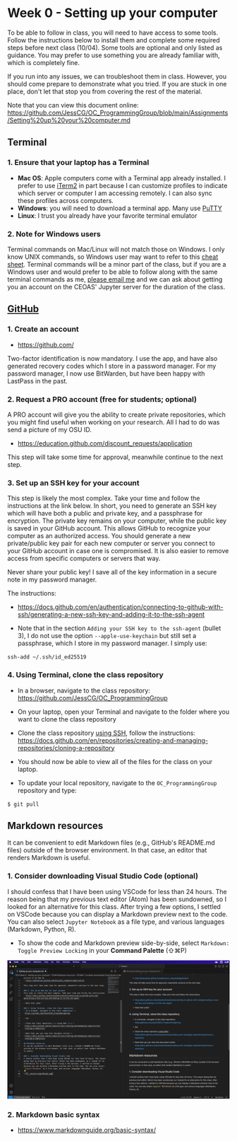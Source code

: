 # Week 0 - Setting up your computer
To be able to follow in class, you will need to have access to some tools. Follow the instructions below to install them and complete some required steps before next class (10/04). Some tools are optional and only listed as guidance. You may prefer to use something you are already familiar with, which is completely fine.

If you run into any issues, we can troubleshoot them in class. However, you should come prepare to demonstrate what you tried. If you are stuck in one place, don't let that stop you from covering the rest of the material.

Note that you can view this document online: \
 https://github.com/JessCG/OC_ProgrammingGroup/blob/main/Assignments/Setting%20up%20your%20computer.md

## Terminal
### 1. Ensure that your laptop has a Terminal
- **Mac OS**: Apple computers come with a Terminal app already installed. I prefer to use [iTerm2](https://iterm2.com/) in part because I can customize profiles to indicate which server or computer I am accessing remotely. I can also sync these profiles across computers. 
- **Windows**: you will need to download a terminal app. Many use [PuTTY](https://www.putty.org/)
- **Linux**: I trust you already have your favorite terminal emulator

### 2. Note for Windows users
Terminal commands on Mac/Linux will not match those on Windows. I only know UNIX commands, so Windows user may want to refer to this [cheat sheet](https://ftp.kh.edu.tw/Linux/Redhat/en_6.2/doc/gsg/ch-doslinux.htm). Terminal commands will be a minor part of the class, but if you are a Windows user and would prefer to be able to follow along with the same terminal commands as me, <u> please email me</u> and we can ask about getting you an account on the CEOAS' Jupyter server for the duration of the class.


## [GitHub](https://github.com/)
### 1. Create an account 
- https://github.com/

Two-factor identification is now mandatory. I use the app, and have also generated recovery codes which I store in a password manager. For my password manager, I now use BitWarden, but have been happy with LastPass in the past.

### 2. Request a PRO account (free for students; optional)
A PRO account will give you the ability to create private repositories, which you might find useful when working on your research. All I had to do was send a picture of my OSU ID.
- https://education.github.com/discount_requests/application

This step will take some time for approval, meanwhile continue to the next step.

### 3. Set up an SSH key for your account
This step is likely the most complex. Take your time and follow the instructions at the link below. In short, you need to generate an SSH key which will have both a public and private key, and a passphrase for encryption. The private key remains on your computer, while the public key is saved in your GitHub account. This allows GitHub to recognize your computer as an authorized access. You should generate a new private/public key pair for each new computer or server you connect to your GitHub account in case one is compromised. It is also easier to remove access from specific computers or servers that way. 

Never share your public key! I save all of the key information in a secure note in my password manager. 

The instructions:
- https://docs.github.com/en/authentication/connecting-to-github-with-ssh/generating-a-new-ssh-key-and-adding-it-to-the-ssh-agent

- Note that in the section `Adding your SSH key to the ssh-agent` (bullet 3), I do not use the option `--apple-use-keychain` but still set a passphrase, which I store in my password manager. I simply use:

```
ssh-add ~/.ssh/id_ed25519
```

### 4. Using Terminal, clone the class repository
- In a browser, navigate to the class repository: \
 https://github.com/JessCG/OC_ProgrammingGroup

- On your laptop, open your Terminal and navigate to the folder where you want to clone the class repository

- Clone the class repository <u> using SSH</u>, follow the instructions: \
 https://docs.github.com/en/repositories/creating-and-managing-repositories/cloning-a-repository

- You should now be able to view all of the files for the class on your laptop. 

- To update your local repository, navigate to the `OC_ProgrammingGroup` repository and type:

```
$ git pull
```

## Markdown resources
It can be convenient to edit Markdown files (e.g., GitHub's README.md files) outside of the browser environment. In that case, an editor that renders Markdown is useful.

### 1. Consider downloading Visual Studio Code (optional)
I should confess that I have been using VSCode for less than 24 hours. The reason being that my previous text editor (Atom) has been sundowned, so I looked for an alternative for this class. After trying a few options, I settled on VSCode because you can display a Markdown preview next to the code. You can also select `Jupyter Notebook` as a file type, and various languages (Markdown, Python, R).

- To show the code and Markdown preview side-by-side, select `Markdown: Toggle Preview Locking` in your **Command Palette** (⇧⌘P)

![](VSCode.png)

### 2. Markdown basic syntax
- https://www.markdownguide.org/basic-syntax/
